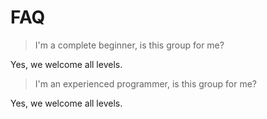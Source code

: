 # FAQ


> I'm a complete beginner, is this group for me?

Yes, we welcome all levels.

> I'm an experienced programmer, is this group for me?

Yes, we welcome all levels.


